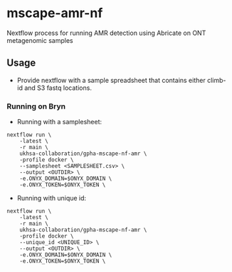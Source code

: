 # mscape-amr-nf
Nextflow process for running AMR detection using Abricate on ONT metagenomic samples

## Usage
- Provide nextflow with a sample spreadsheet that contains either climb-id and S3 fastq locations.

### Running on Bryn
- Running with a samplesheet:
```
nextflow run \
    -latest \
    -r main \
    ukhsa-collaboration/gpha-mscape-nf-amr \
    -profile docker \
    --samplesheet <SAMPLESHEET.csv> \
    --output <OUTDIR> \
    -e.ONYX_DOMAIN=$ONYX_DOMAIN \
    -e.ONYX_TOKEN=$ONYX_TOKEN \
```
- Running with unique id:
```
nextflow run \
    -latest \
    -r main \
    ukhsa-collaboration/gpha-mscape-nf-amr \
    -profile docker \
    --unique_id <UNIQUE_ID> \
    --output <OUTDIR> \
    -e.ONYX_DOMAIN=$ONYX_DOMAIN \
    -e.ONYX_TOKEN=$ONYX_TOKEN \
```
